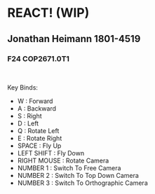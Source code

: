 # REACT! (WIP)
## Jonathan Heimann 1801-4519
### F24 COP2671.0T1

<br>

Key Binds:
- W : Forward 
- A : Backward
- S : Right
- D : Left
- Q : Rotate Left
- E : Rotate Right
- SPACE : Fly Up
- LEFT SHIFT : Fly Down
- RIGHT MOUSE : Rotate Camera
- NUMBER 1 : Switch To Free Camera
- NUMBER 2 : Switch To Top Down Camera
- NUMBER 3 : Switch To Orthographic Camera